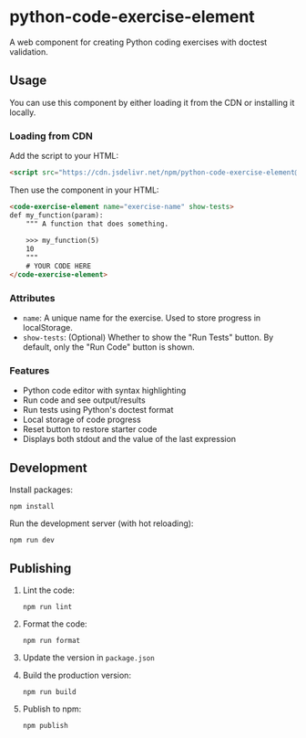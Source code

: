 # python-code-exercise-element

A web component for creating Python coding exercises with doctest validation.

## Usage

You can use this component by either loading it from the CDN or installing it locally.

### Loading from CDN

Add the script to your HTML:
```html
<script src="https://cdn.jsdelivr.net/npm/python-code-exercise-element@0.1.6/dist/code-exercise.umd.js"></script>
```

Then use the component in your HTML:
```html
<code-exercise-element name="exercise-name" show-tests>
def my_function(param):
    """ A function that does something.
    
    >>> my_function(5)
    10
    """
    # YOUR CODE HERE
</code-exercise-element>
```

### Attributes

- `name`: A unique name for the exercise. Used to store progress in localStorage.
- `show-tests`: (Optional) Whether to show the "Run Tests" button. By default, only the "Run Code" button is shown.

### Features

- Python code editor with syntax highlighting
- Run code and see output/results
- Run tests using Python's doctest format
- Local storage of code progress
- Reset button to restore starter code
- Displays both stdout and the value of the last expression

## Development

Install packages:

```
npm install
```

Run the development server (with hot reloading):

```
npm run dev
```

## Publishing

1. Lint the code:

    ```
    npm run lint
    ```

2. Format the code:

    ```
    npm run format
    ```

3. Update the version in `package.json`

4. Build the production version:

    ```
    npm run build
    ```

5. Publish to npm:

    ```
    npm publish
    ```
